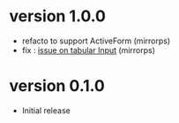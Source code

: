 # version 1.0.0
- refacto to support ActiveForm (mirrorps)
- fix : [issue on tabular Input](https://github.com/raoul2000/yii2-twbsmaxlength-widget/issues/2) (mirrorps)

# version 0.1.0
- Initial release
